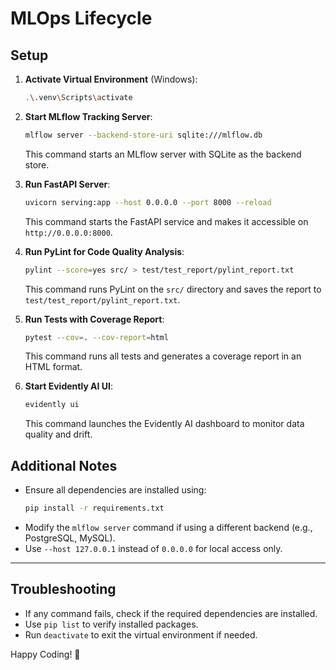 # MLOps Lifecycle

## Setup

1. **Activate Virtual Environment** (Windows):
   ```sh
   .\.venv\Scripts\activate
   ```

2. **Start MLflow Tracking Server**:
   ```sh
   mlflow server --backend-store-uri sqlite:///mlflow.db
   ```
   This command starts an MLflow server with SQLite as the backend store.

3. **Run FastAPI Server**:
   ```sh
   uvicorn serving:app --host 0.0.0.0 --port 8000 --reload
   ```
   This command starts the FastAPI service and makes it accessible on `http://0.0.0.0:8000`.

4. **Run PyLint for Code Quality Analysis**:
   ```sh
   pylint --score=yes src/ > test/test_report/pylint_report.txt
   ```
   This command runs PyLint on the `src/` directory and saves the report to `test/test_report/pylint_report.txt`.

5. **Run Tests with Coverage Report**:
   ```sh
   pytest --cov=. --cov-report=html
   ```
   This command runs all tests and generates a coverage report in an HTML format.

6. **Start Evidently AI UI**:
   ```sh
   evidently ui
   ```
   This command launches the Evidently AI dashboard to monitor data quality and drift.

## Additional Notes
- Ensure all dependencies are installed using:
  ```sh
  pip install -r requirements.txt
  ```
- Modify the `mlflow server` command if using a different backend (e.g., PostgreSQL, MySQL).
- Use `--host 127.0.0.1` instead of `0.0.0.0` for local access only.

---

## Troubleshooting
- If any command fails, check if the required dependencies are installed.
- Use `pip list` to verify installed packages.
- Run `deactivate` to exit the virtual environment if needed.

Happy Coding! 🚀

